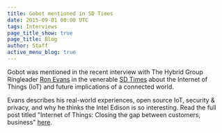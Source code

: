 ```yaml
---
title: Gobot mentioned in SD Times
date: 2015-09-01 00:00 UTC
tags: Interviews
page_title_show: true
page_title: Blog
author: Staff
active_menu_blog: true
---
```

Gobot was mentioned in the recent interview with The Hybrid Group Ringleader [Ron Evans](https://twitter.com/deadprogram) in the venerable [SD Times](http://sdtimes.com/) about the Internet of Things (IoT) and future implications of a connected world.

Evans describes his real-world experiences, open source IoT, security & privacy, and why he thinks the Intel Edison is so interesting. Read the full post titled "Internet of Things: Closing the gap between customers, business" [here](http://sdtimes.com/closing-the-gap-between-customers-business/).
